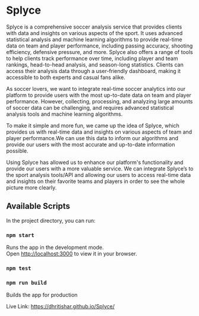 # Splyce

  Splyce is a comprehensive soccer analysis service that provides clients with data and insights on various aspects of the sport. It uses advanced statistical analysis and machine learning algorithms to provide real-time data on team and player performance, including passing accuracy, shooting efficiency, defensive pressure, and more. Splyce also offers a range of tools to help clients track performance over time, including player and team rankings, head-to-head analysis, and season-long statistics. Clients can access their analysis data through a user-friendly dashboard, making it accessible to both experts and casual fans alike.
  
  As soccer lovers, we want to integrate real-time soccer analytics into our platform to provide users with the most up-to-date data on team and player performance. However, collecting, processing, and analyzing large amounts of soccer data can be challenging, and requires advanced statistical analysis tools and machine learning algorithms.

To make it simple and more fun, we came up the idea of Splyce, which  provides us with real-time data and insights on various aspects of team and player performance.We can use this data to inform our algorithms and provide our users with the most accurate and up-to-date information possible.​

Using Splyce has allowed us to enhance our platform's functionality and provide our users with a more valuable service. We can integrate Splyce’s to the sport analysis tools/API and  allowing our users to access real-time data and insights on their favorite teams and players in order to see the whole picture more clearly. 

  
## Available Scripts

In the project directory, you can run:

### `npm start`

Runs the app in the development mode.\
Open [http://localhost:3000](http://localhost:3000) to view it in your browser.

### `npm test`

### `npm run build`

Builds the app for production

Live Link:
https://dhritishar.github.io/Splyce/


